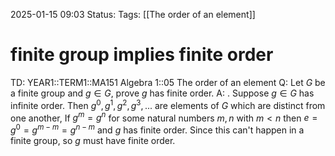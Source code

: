 2025-01-15 09:03
Status: 
Tags: [[The order of an element]]
# finite group implies finite order

TD: YEAR1::TERM1::MA151 Algebra 1::05 The order of an element
Q: Let $G$ be a finite group and $g \in G$, prove $g$ has finite order.
A: . Suppose $g ∈ G$ has infinite order. Then $g^0 , g^1 , g^2 , g^3 , . . .$ are elements of $G$ which are distinct from one another,
If $g^ m = g^ n$ for some natural numbers $m,n$ with $m < n$ then $e = g^0 = g^{ m−m }= g^{n−m}$ and $g$ has finite order.
Since this can't happen in a finite group, so $g$ must have finite order.
<!--ID: 1736934676572-->
